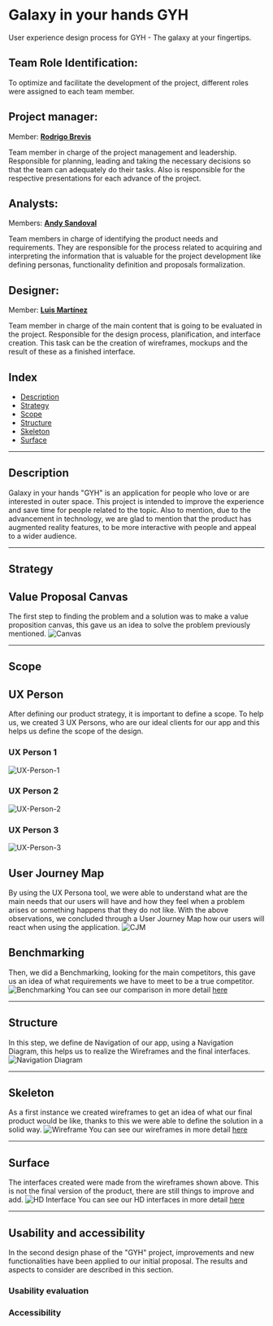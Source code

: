 # Galaxy in your hands GYH
User experience design process for GYH - The galaxy at your fingertips.
## Team Role Identification:
To optimize and facilitate the development of the project, different roles were assigned to each team member.

## Project manager:
Member: [**Rodrigo Brevis**](https://github.com/R0drig0br)

Team member in charge of the project management and leadership. Responsible for planning, leading and taking the necessary decisions  so that the team can adequately do their tasks. Also is responsible for the respective presentations for each advance of the project.

## Analysts:
Members: [**Andy Sandoval**](https://github.com/andysandoval)

Team members in charge of identifying the product needs and requirements. They are responsible for the process related to acquiring and interpreting the information that is valuable for the project development like defining personas, functionality definition and proposals formalization.

## Designer:
Member: [**Luis Martínez**](https://github.com/LX699)

Team member in charge of the main content that is going to be evaluated in the project. Responsible for the design process, planification, and interface creation. This task can be the creation of wireframes, mockups and the result of these as a finished interface.

## Index
- [Description](#description)
- [Strategy](#strategy)
- [Scope](#scope)
- [Structure](#structure)
- [Skeleton](#skeleton)
- [Surface](#surface)

---
## Description
Galaxy in your hands "GYH" is an application for people who love or are interested in outer space. This project is intended to improve the experience and save time for people related to the topic. Also to mention, due to the advancement in technology, we are glad to mention that the product has augmented reality features, to be more interactive with people and appeal to a wider audience.

---
## Strategy
## Value Proposal Canvas
The first step to finding the problem and a solution was to make a value proposition canvas, this gave us an idea to solve the problem previously mentioned.
![Canvas](https://github.com/andysandoval/gyhapp-uxd/blob/bfb87d9be67619e30e6477e0f290a011cd081872/deliverables/Value%20Proposition%20Canvas/Value-Proposition-Canvas.png)

---
## Scope
## UX Person
After defining our product strategy, it is important to define a scope. To help us, we created 3 UX Persons, who are our ideal clients for our app and this helps us define the scope of the design.

### UX Person 1
![UX-Person-1](https://github.com/andysandoval/gyhapp-uxd/blob/bfb87d9be67619e30e6477e0f290a011cd081872/deliverables/UX%20Person/UX%20Person%201.png)
### UX Person 2
![UX-Person-2](https://github.com/andysandoval/gyhapp-uxd/blob/bfb87d9be67619e30e6477e0f290a011cd081872/deliverables/UX%20Person/UX%20Person%202.png)
### UX Person 3
![UX-Person-3](https://github.com/andysandoval/gyhapp-uxd/blob/bfb87d9be67619e30e6477e0f290a011cd081872/deliverables/UX%20Person/UX%20Person%203.png)

## User Journey Map
By using the UX Persona tool, we were able to understand what are the main needs that our users will have and how they feel when a problem arises or something happens that they do not like. With the above observations, we concluded through a User Journey Map how our users will react when using the application.
![CJM](https://github.com/andysandoval/gyhapp-uxd/blob/efc46408b8c28b6f5ba7e90f52fadcc77b4fc0c8/deliverables/User%20Journey%20Map/CJM.png)

## Benchmarking 
Then, we did a Benchmarking, looking for the main competitors, this gave us an idea of what requirements we have to meet to be a true competitor.
![Benchmarking](https://github.com/andysandoval/gyhapp-uxd/blob/2c3ca42973704d0d896dabaed50447038f3a6ea0/deliverables/Benchmarking/Benchmarking-V2.png)
You can see our comparison in more detail [here](https://github.com/andysandoval/gyhapp-uxd/tree/2c3ca42973704d0d896dabaed50447038f3a6ea0/deliverables/Benchmarking)

---
## Structure
In this step, we define de Navigation of our app, using a Navigation Diagram, this helps us to realize the Wireframes and the final interfaces.
![Navigation Diagram](https://github.com/andysandoval/gyhapp-uxd/blob/5c27f9aaa74fb325d5769d629068149b4d6a0d80/deliverables/Navigation%20Diagram/Navigation%20Diagram.png)

---
## Skeleton
As a first instance we created wireframes to get an idea of what our final product would be like, thanks to this we were able to define the solution in a solid way.
![Wireframe](https://github.com/andysandoval/gyhapp-uxd/blob/e62ab6463f9c20d980fe0624b9b186493992d209/deliverables/Wireframes/Full-Wireframe.png)
You can see our wireframes in more detail [here](https://github.com/andysandoval/gyhapp-uxd/tree/efc46408b8c28b6f5ba7e90f52fadcc77b4fc0c8/deliverables/Wireframes)

---
## Surface
The interfaces created were made from the wireframes shown above. This is not the final version of the product, there are still things to improve and add.
![HD Interface](https://github.com/andysandoval/gyhapp-uxd/blob/e62ab6463f9c20d980fe0624b9b186493992d209/deliverables/Interfaces%20HD/Full-HD-interface.png)
You can see our HD interfaces in more detail [here](https://github.com/andysandoval/gyhapp-uxd/tree/efc46408b8c28b6f5ba7e90f52fadcc77b4fc0c8/deliverables/Interfaces%20HD)

---
## Usability and accessibility
In the second design phase of the "GYH" project, improvements and new functionalities have been applied to our initial proposal. The results and aspects to consider are described in this section.

### Usability evaluation

### Accessibility
